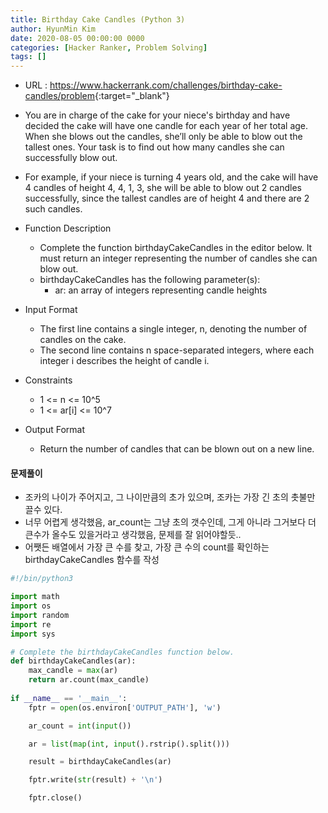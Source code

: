 ```yaml
---
title: Birthday Cake Candles (Python 3)
author: HyunMin Kim
date: 2020-08-05 00:00:00 0000
categories: [Hacker Ranker, Problem Solving]
tags: []
---
```


- URL : <https://www.hackerrank.com/challenges/birthday-cake-candles/problem>{:target="_blank"}


- You are in charge of the cake for your niece's birthday and have decided the cake will have one candle for each year of her total age. When she blows out the candles, she’ll only be able to blow out the tallest ones. Your task is to find out how many candles she can successfully blow out.

- For example, if your niece is turning 4 years old, and the cake will have 4 candles of height 4, 4, 1, 3, she will be able to blow out 2 candles successfully, since the tallest candles are of height 4 and there are 2 such candles.

- Function Description
    - Complete the function birthdayCakeCandles in the editor below. It must return an integer representing the number of candles she can blow out.
    - birthdayCakeCandles has the following parameter(s):
        - ar: an array of integers representing candle heights
        
- Input Format
    - The first line contains a single integer, n, denoting the number of candles on the cake.
    - The second line contains n space-separated integers, where each integer i describes the height of candle i.

- Constraints
    - 1 <= n <= 10^5
    - 1 <= ar[i] <= 10^7

- Output Format
    - Return the number of candles that can be blown out on a new line.

#### 문제풀이
- 조카의 나이가 주어지고, 그 나이만큼의 초가 있으며, 조카는 가장 긴 초의 촛불만 끌수 있다.
- 너무 어렵게 생각했음, ar_count는 그냥 초의 갯수인데, 그게 아니라 그거보다 더 큰수가 올수도 있을거라고 생각했음, 문제를 잘 읽어야할듯..
- 어쨋든 배열에서 가장 큰 수를 찾고, 가장 큰 수의 count를 확인하는 birthdayCakeCandles 함수를 작성


```python
#!/bin/python3

import math
import os
import random
import re
import sys

# Complete the birthdayCakeCandles function below.
def birthdayCakeCandles(ar):
    max_candle = max(ar)
    return ar.count(max_candle)
            
if __name__ == '__main__':
    fptr = open(os.environ['OUTPUT_PATH'], 'w')

    ar_count = int(input())

    ar = list(map(int, input().rstrip().split()))

    result = birthdayCakeCandles(ar)

    fptr.write(str(result) + '\n')

    fptr.close()
```
